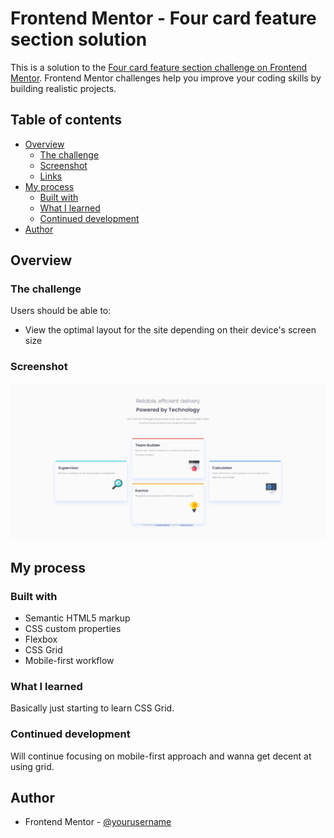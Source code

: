 # Frontend Mentor - Four card feature section solution

This is a solution to the [Four card feature section challenge on Frontend Mentor](https://www.frontendmentor.io/challenges/four-card-feature-section-weK1eFYK). Frontend Mentor challenges help you improve your coding skills by building realistic projects.

## Table of contents

- [Overview](#overview)
  - [The challenge](#the-challenge)
  - [Screenshot](#screenshot)
  - [Links](#links)
- [My process](#my-process)
  - [Built with](#built-with)
  - [What I learned](#what-i-learned)
  - [Continued development](#continued-development)
- [Author](#author)

## Overview

### The challenge

Users should be able to:

- View the optimal layout for the site depending on their device's screen size

### Screenshot

![](design/screenshot.png)

## My process

### Built with

- Semantic HTML5 markup
- CSS custom properties
- Flexbox
- CSS Grid
- Mobile-first workflow

### What I learned

Basically just starting to learn CSS Grid.

### Continued development

Will continue focusing on mobile-first approach and wanna get decent at using grid.

## Author

- Frontend Mentor - [@yourusername](https://www.frontendmentor.io/profile/DarkCityTreno)
